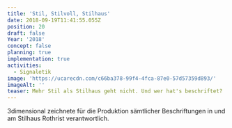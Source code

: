 ```yaml
---
title: 'Stil, Stilvoll, Stilhaus'
date: 2018-09-19T11:41:55.055Z
position: 20
draft: false
Year: '2018'
concept: false
planning: true
implementation: true
activities:
  - Signaletik
image: 'https://ucarecdn.com/c66ba378-99f4-4fca-87e0-57d57359d893/'
imageAlt: ''
teaser: Mehr Stil als Stilhaus geht nicht. Und wer hat's beschriftet?
---
```

3dimensional zeichnete für die Produktion sämtlicher Beschriftungen in und am Stilhaus Rothrist verantwortlich.

